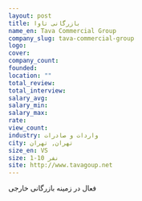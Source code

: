 ```yaml
---
layout: post
title: بازرگانی تاوا
name_en: Tava Commercial Group
company_slug: tava-commercial-group
logo: 
cover: 
company_count:
founded:
location: ""
total_review: 
total_interview: 
salary_avg: 
salary_min: 
salary_max: 
rate: 
view_count: 
industry: واردات و صادرات
city: تهران, تهران
size_en: VS
size: 1-10 نفر
site: http://www.tavagoup.net
---
```


فعال در زمینه بازرگانی خارجی
